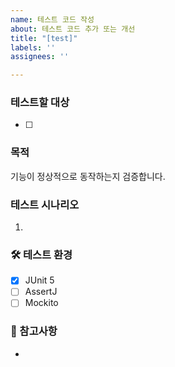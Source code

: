 ```yaml
---
name: 테스트 코드 작성
about: 테스트 코드 추가 또는 개선
title: "[test]"
labels: ''
assignees: ''

---
```


### 테스트할 대상
- [ ] 
### 목적
기능이 정상적으로 동작하는지 검증합니다.

### 테스트 시나리오
1. 
### 🛠 테스트 환경
- [x] JUnit 5
- [ ] AssertJ
- [ ] Mockito

### 📸 참고사항
-
